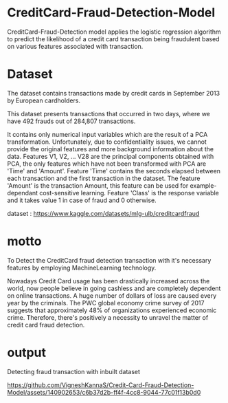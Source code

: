 # CreditCard-Fraud-Detection-Model

CreditCard-Fraud-Detection model applies the logistic regression algorithm to predict the likelihood of a credit card transaction being fraudulent based on various features associated with transaction.

# Dataset

The dataset contains transactions made by credit cards in September 2013 by European cardholders.

This dataset presents transactions that occurred in two days, where we have 492 frauds out of 284,807 transactions.

It contains only numerical input variables which are the result of a PCA transformation. Unfortunately, due to confidentiality issues, we cannot provide the original features and more background information about the data. Features V1, V2, … V28 are the principal components obtained with PCA, the only features which have not been transformed with PCA are 'Time' and 'Amount'. Feature 'Time' contains the seconds elapsed between each transaction and the first transaction in the dataset. The feature 'Amount' is the transaction Amount, this feature can be used for example-dependant cost-sensitive learning. Feature 'Class' is the response variable and it takes value 1 in case of fraud and 0 otherwise.

dataset : https://www.kaggle.com/datasets/mlg-ulb/creditcardfraud

# motto

To Detect the CreditCard fraud detection transaction with it's necessary features by employing MachineLearning technology.

Nowadays Credit Card usage has been drastically increased across the world, now people believe in going cashless and are completely dependent on online transactions. A huge number of dollars of loss are caused every year by the criminals. The PWC  global economy crime survey of 2017 suggests that approximately 48% of organizations experienced economic crime. Therefore, there's positively a necessity to unravel the matter of credit card fraud detection.

# output

Detecting fraud transaction with inbuilt dataset

https://github.com/VigneshKannaS/Credit-Card-Fraud-Detection-Model/assets/140902653/c6b37d2b-ff4f-4cc8-9044-77c01f13b0d0


